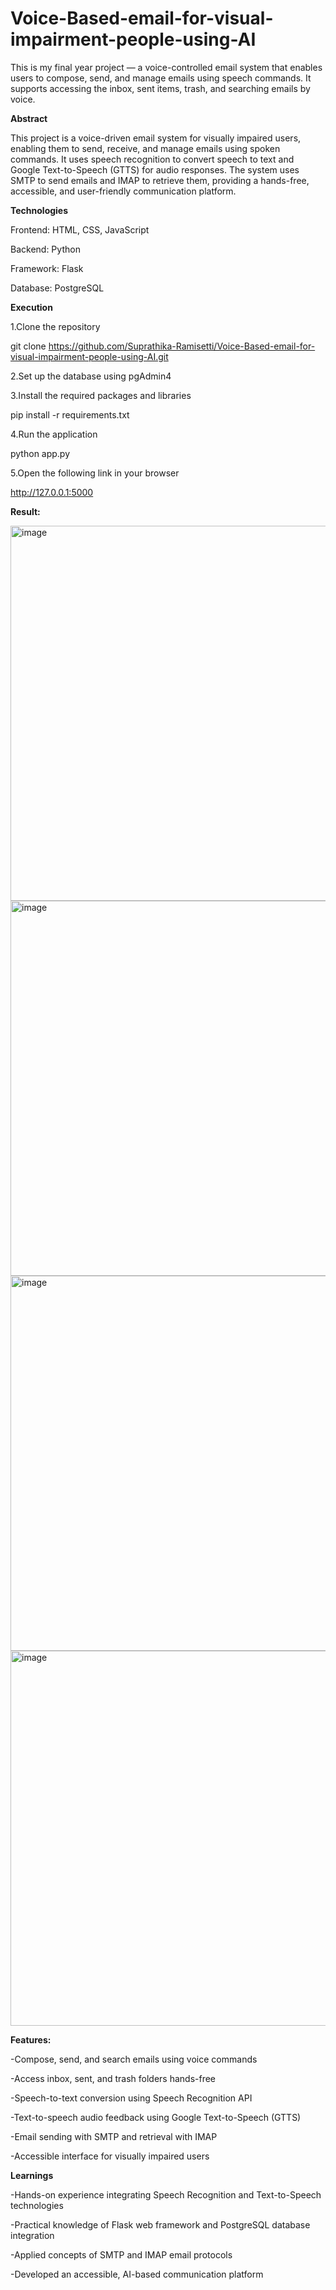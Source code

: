 # Voice-Based-email-for-visual-impairment-people-using-AI
This is my final year project — a voice-controlled email system that enables users to compose, send, and manage emails using speech commands. It supports accessing the inbox, sent items, trash, and searching emails by voice.

**Abstract**

This project is a voice-driven email system for visually impaired users, enabling them to send, receive, and manage emails using spoken commands. It uses speech recognition to convert speech to text and Google Text-to-Speech (GTTS) for audio responses. The system uses SMTP to send emails and IMAP to retrieve them, providing a hands-free, accessible, and user-friendly communication platform.

**Technologies**

Frontend: HTML, CSS, JavaScript

Backend: Python

Framework: Flask

Database: PostgreSQL

**Execution**

1.Clone the repository

   git clone https://github.com/Suprathika-Ramisetti/Voice-Based-email-for-visual-impairment-people-using-AI.git
   
2.Set up the database using pgAdmin4

3.Install the required packages and libraries

   pip install -r requirements.txt
   
4.Run the application

python app.py

5.Open the following link in your browser

http://127.0.0.1:5000

**Result:**

<img width="600" alt="image" src="https://github.com/user-attachments/assets/89b66362-1d8e-474f-95d6-9f8a2c26a18c" />


<img width="600" alt="image" src="https://github.com/user-attachments/assets/bf847330-ada2-40d7-8bed-bcddc361ae86" />


<img width="600" alt="image" src="https://github.com/user-attachments/assets/cdbd5dea-2dc8-434f-9d8a-1447e0f9d532" />


<img width="600" alt="image" src="https://github.com/user-attachments/assets/9b36ed7d-b0f2-4655-8093-0e4a068f5b9b" />


**Features:**

-Compose, send, and search emails using voice commands

-Access inbox, sent, and trash folders hands-free

-Speech-to-text conversion using Speech Recognition API

-Text-to-speech audio feedback using Google Text-to-Speech (GTTS)

-Email sending with SMTP and retrieval with IMAP

-Accessible interface for visually impaired users

**Learnings**

-Hands-on experience integrating Speech Recognition and Text-to-Speech technologies

-Practical knowledge of Flask web framework and PostgreSQL database integration

-Applied concepts of SMTP and IMAP email protocols

-Developed an accessible, AI-based communication platform

